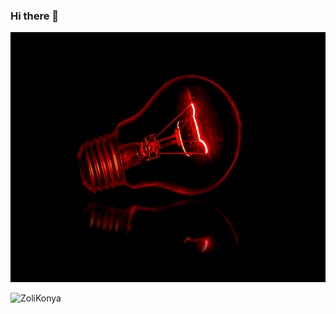 ### Hi there 👋

<p align="center">
   <img src="https://github.com/ZoliKonya/ZoliKonya/blob/main/terry.jpg" height="400" width="900">
</p>

<p align="left">
   <img src="https://komarev.com/ghpvc/?username=ZoliKonya&label=Profile%20views&color=orange&style=flat" alt="ZoliKonya" />
</p>
